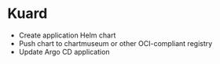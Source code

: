# Kuard

- Create application Helm chart
- Push chart to chartmuseum or other OCI-compliant registry
- Update Argo CD application
